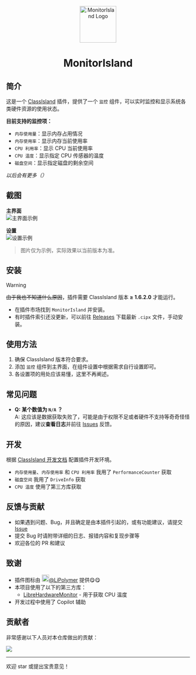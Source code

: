 <div align="center">

<img src="./icon2.png" alt="MonitorIsland Logo" height="100">

# MonitorIsland

</div>

## 简介

这是一个 [ClassIsland](https://github.com/ClassIsland/ClassIsland) 插件，提供了一个 `监控` 组件，可以实时监控和显示系统各类硬件资源的使用状态。

**目前支持的监控项：**
- `内存使用量`：显示内存占用情况
- `内存使用率`：显示内存当前使用率
- `CPU 利用率`：显示 CPU 当前使用率
- `CPU 温度`：显示指定 CPU 传感器的温度
- `磁盘空间`：显示指定磁盘的剩余空间

*以后会有更多（）*

## 截图

**主界面**  
![主界面示例](https://github.com/user-attachments/assets/d1d6f477-d211-4aa8-8a20-b4c7aee08632)  

**设置**  
![设置示例](https://github.com/user-attachments/assets/f279d0e8-d0a0-40b8-919a-4d0058ded8fa)  

> 图片仅为示例，实际效果以当前版本为准。

## 安装

> [!WARNING]
> ~~由于我也不知道什么原因~~，插件需要 ClassIsland 版本 **≥ 1.6.2.0** 才能运行。

- 在插件市场找到 `MonitorIsland` 并安装。
- 有时插件索引还没更新，可以前往 [Releases](https://github.com/LiuYan-xwx/MonitorIsland/releases) 下载最新 `.cipx` 文件，手动安装。

## 使用方法

1. 确保 ClassIsland 版本符合要求。
2. 添加 `监控` 组件到主界面，在组件设置中根据需求自行设置即可。
3. 各设置项的用处应该易懂，这里不再阐述。

## 常见问题

- **Q: 某个数值为 `N/A` ？**  
  A: 这应该是数据获取失败了，可能是由于权限不足或者硬件不支持等奇奇怪怪的原因，建议**查看日志**并前往 [Issues](https://github.com/LiuYan-xwx/MonitorIsland/issues) 反馈。

## 开发

根据 [ClassIsland 开发文档](https://docs.classisland.tech/dev/get-started/devlopment-plugins.html) 配置插件开发环境。  

- `内存使用量`、`内存使用率` 和 `CPU 利用率` 我用了 `PerformanceCounter` 获取
- `磁盘空间` 我用了 `DriveInfo` 获取
- `CPU 温度` 使用了第三方库获取

## 反馈与贡献

- 如果遇到问题、Bug，并且确定是由本插件引起的，或有功能建议，请提交 [Issue](https://github.com/LiuYan-xwx/MonitorIsland/issues)
- 提交 Bug 时请附带详细的日志、报错内容和复现步骤等
- 欢迎各位的 PR 和建议

## 致谢

- 插件图标由 [<img src="https://github.com/LiPolymer.png" width="20" height="20"/>](https://github.com/LiPolymer)[@LiPolymer](https://github.com/LiPolymer) 提供😋😋
- 本项目使用了以下的第三方库：
  - [LibreHardwareMonitor](https://github.com/LibreHardwareMonitor/LibreHardwareMonitor) - 用于获取 CPU 温度
- 开发过程中使用了 Copilot 辅助

## 贡献者

非常感谢以下人员对本仓库做出的贡献：

<a href="https://github.com/LiuYan-xwx/MonitorIsland/graphs/contributors">
  <img src="https://contrib.rocks/image?repo=LiuYan-xwx/MonitorIsland" />
</a>

---

欢迎 star 或提出宝贵意见！
